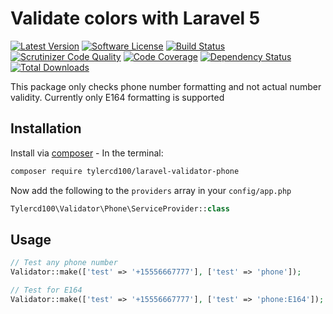 # Validate colors with Laravel 5
[![Latest Version](https://img.shields.io/github/release/tylercd100/laravel-validator-phone.svg?style=flat-square)](https://github.com/tylercd100/laravel-validator-phone/releases)
[![Software License](https://img.shields.io/badge/license-MIT-brightgreen.svg?style=flat-square)](LICENSE.md)
[![Build Status](https://travis-ci.org/tylercd100/laravel-validator-phone.svg?branch=master)](https://travis-ci.org/tylercd100/laravel-validator-phone)
[![Scrutinizer Code Quality](https://scrutinizer-ci.com/g/tylercd100/laravel-validator-phone/badges/quality-score.png?b=master)](https://scrutinizer-ci.com/g/tylercd100/laravel-validator-phone/?branch=master)
[![Code Coverage](https://scrutinizer-ci.com/g/tylercd100/laravel-validator-phone/badges/coverage.png?b=master)](https://scrutinizer-ci.com/g/tylercd100/laravel-validator-phone/?branch=master)
[![Dependency Status](https://www.versioneye.com/user/projects/56f3252c35630e0029db0187/badge.svg?style=flat)](https://www.versioneye.com/user/projects/56f3252c35630e0029db0187)
[![Total Downloads](https://img.shields.io/packagist/dt/tylercd100/laravel-validator-phone.svg?style=flat-square)](https://packagist.org/packages/tylercd100/laravel-validator-phone)

This package only checks phone number formatting and not actual number validity.
Currently only E164 formatting is supported

## Installation

Install via [composer](https://getcomposer.org/) - In the terminal:
```bash
composer require tylercd100/laravel-validator-phone
```

Now add the following to the `providers` array in your `config/app.php`
```php
Tylercd100\Validator\Phone\ServiceProvider::class
```

## Usage

```php
// Test any phone number
Validator::make(['test' => '+15556667777'], ['test' => 'phone']);

// Test for E164
Validator::make(['test' => '+15556667777'], ['test' => 'phone:E164']);
```